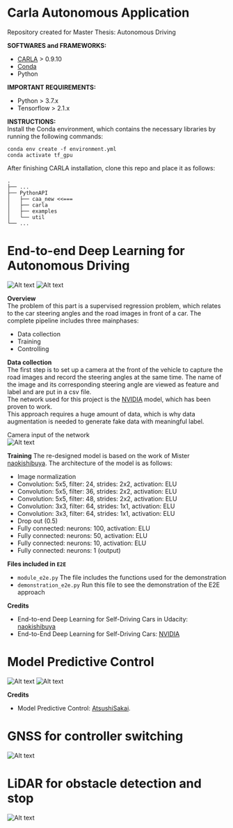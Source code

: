 # Carla Autonomous Application

Repository created for Master Thesis: Autonomous Driving

**SOFTWARES and FRAMEWORKS:**  
* [CARLA](https://github.com/carla-simulator/carla) > 0.9.10  
* [Conda](https://docs.conda.io/en/latest/)  
* Python

**IMPORTANT REQUIREMENTS:**  
* Python > 3.7.x  
* Tensorflow > 2.1.x  

**INSTRUCTIONS:**  
Install the Conda environment, which contains the necessary libraries by running the following commands:  

```
conda env create -f environment.yml
conda activate tf_gpu
```

After finishing CARLA installation, clone this repo and place it as follows:  

    .
    ├── ...
    ├── PythonAPI
    │   ├── caa_new <<===          
    │   ├── carla             
    │   ├── examples                      
    │   └── util                
    └── ...


# End-to-end Deep Learning for Autonomous Driving  
![Alt text](https://github.com/m4tice/caa_new/blob/main/assets/e2e_01.gif)
![Alt text](https://github.com/m4tice/caa_new/blob/main/assets/e2e_02.gif)

**Overview**  
The problem of this part is a supervised regression problem, which relates to the car steering angles and the road images in front of a car. The complete pipeline includes three mainphases:  
* Data collection  
* Training  
* Controlling  

**Data collection**  
The first step is to  set up a camera at the front of the vehicle to capture the road images and record the steering angles at the same time. The name of the image and its corresponding steering angle are viewed as feature and label and are put in a csv file.  
The network used for this project is the [NVIDIA](https://developer.nvidia.com/blog/deep-learning-self-driving-cars/) model, which has been proven to work.  
This approach requires a huge amount of data, which is why data augmentation is needed to generate fake data with meaningful label.  

Camera input of the network  
![Alt text](https://github.com/m4tice/caa_new/blob/main/assets/e2e_input.gif)  

**Training**
The re-designed model is based on the work of Mister [naokishibuya](https://github.com/naokishibuya/car-behavioral-cloning). The architecture of the model is as follows:  
* Image normalization  
* Convolution: 5x5, filter: 24, strides: 2x2, activation: ELU  
* Convolution: 5x5, filter: 36, strides: 2x2, activation: ELU  
* Convolution: 5x5, filter: 48, strides: 2x2, activation: ELU  
* Convolution: 3x3, filter: 64, strides: 1x1, activation: ELU  
* Convolution: 3x3, filter: 64, strides: 1x1, activation: ELU  
* Drop out (0.5)  
* Fully connected: neurons: 100, activation: ELU  
* Fully connected: neurons: 50, activation: ELU  
* Fully connected: neurons: 10, activation: ELU  
* Fully connected: neurons: 1 (output)  


**Files included in `E2E`**   
* `module_e2e.py` The file includes the functions used for the demonstration  
* `demonstration_e2e.py` Run this file to see the demonstration of the E2E approach 

**Credits**  
* End-to-end Deep Learning for Self-Driving Cars in Udacity: [naokishibuya](https://github.com/naokishibuya)  
* End-to-End Deep Learning for Self-Driving Cars: [NVIDIA](https://developer.nvidia.com/blog/deep-learning-self-driving-cars/)  

# Model Predictive Control  
![Alt text](https://github.com/m4tice/caa_new/blob/main/assets/mpc_01.gif)
![Alt text](https://github.com/m4tice/caa_new/blob/main/assets/mpc_02.gif)

**Credits**  
* Model Predictive Control: [AtsushiSakai](https://github.com/AtsushiSakai/PythonRobotics).  

# GNSS for controller switching  
![Alt text](https://github.com/m4tice/caa_new/blob/main/assets/gnss_01.gif)

# LiDAR for obstacle detection and stop    
![Alt text](https://github.com/m4tice/caa_new/blob/main/assets/lidar_01.gif)
